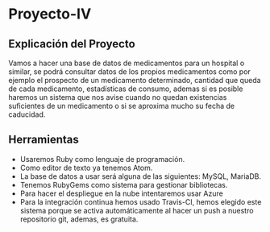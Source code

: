 # Proyecto-IV

## Explicación del Proyecto

Vamos a hacer una base de datos de medicamentos para un hospital o similar, se podrá consultar datos de los propios medicamentos como por ejemplo el prospecto de un medicamento determinado, cantidad que queda de cada medicamento, estadísticas de consumo, ademas si es posible haremos un sistema que nos avise cuando no quedan existencias suficientes de un medicamento o si se aproxima mucho su fecha de caducidad.

## Herramientas

* Usaremos Ruby como lenguaje de programación.
* Como editor de texto ya tenemos Atom.
* La base de datos a usar será alguna de las siguientes: MySQL, MariaDB.
* Tenemos RubyGems como sistema para gestionar bibliotecas.
* Para hacer el despliegue en la nube intentaremos usar Azure
* Para la integración continua hemos usado Travis-CI, hemos elegido este sistema porque se activa automáticamente al hacer un push a nuestro repositorio git, ademas, es gratuita.
